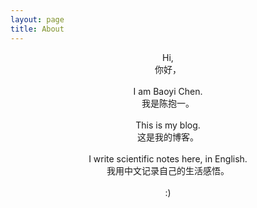 ```yaml
---
layout: page
title: About
---
```


<center>Hi,</center>

<center>你好，</center>

<br>

<center> I am Baoyi Chen.</center>

<center>我是陈抱一。</center>

<br>

<center>This is my blog.</center>

<center>这是我的博客。</center>

<br>

<center>I write scientific notes here, in English.</center>

<center>我用中文记录自己的生活感悟。</center>

<br>

<center>:)</center>